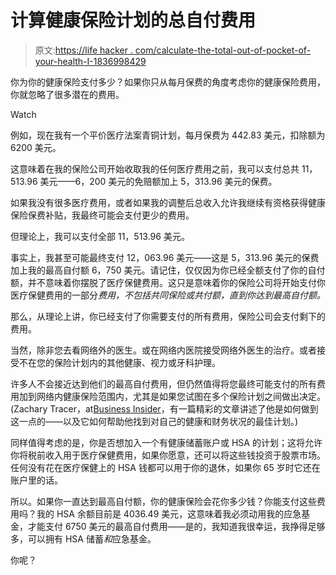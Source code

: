 # 计算健康保险计划的总自付费用

> 原文:[https://life hacker . com/calculate-the-total-out-of-pocket-of-your-health-I-1836998429](https://lifehacker.com/calculate-the-total-out-of-pocket-cost-of-your-health-i-1836998429)

你为你的健康保险支付多少？如果你只从每月保费的角度考虑你的健康保险费用，你就忽略了很多潜在的费用。

Watch

例如，现在我有一个平价医疗法案青铜计划，每月保费为 442.83 美元，扣除额为 6200 美元。

这意味着在我的保险公司开始收取我的任何医疗费用之前，我可以支付总共 11，513.96 美元——6，200 美元的免赔额加上 5，313.96 美元的保费。

如果我没有很多医疗费用，或者如果我的调整后总收入允许我继续有资格获得健康保险保费补贴，我最终可能会支付更少的费用。

但理论上，我可以支付全部 11，513.96 美元。

事实上，我甚至可能最终支付 12，063.96 美元——这是 5，313.96 美元的保费加上我的最高自付额 6，750 美元。请记住，仅仅因为你已经全额支付了你的自付额，并不意味着你摆脱了医疗保健费用。这只是意味着你的保险公司将开始支付你医疗保健费用的一部分*费用，不包括共同保险或共付额，直到你达到最高自付额。*

那么，从理论上讲，你已经支付了你需要支付的所有费用，保险公司会支付剩下的费用。

当然，除非您去看网络外的医生。或在网络内医院接受网络外医生的治疗。或者接受不在您的保险计划内的其他健康、视力或牙科护理。

许多人不会接近达到他们的最高自付费用，但仍然值得将您最终可能支付的所有费用加到网络内健康保险范围内，尤其是如果您试图在多个保险计划之间做出决定。(Zachary Tracer，at[Business Insider](https://www.businessinsider.com/how-to-pick-choose-health-insurance-plan-2018-10)，有一篇精彩的文章讲述了他是如何做到这一点的——以及它如何帮助他找到对自己的健康和财务状况的最佳计划。)

同样值得考虑的是，你是否想加入一个有健康储蓄账户或 HSA 的计划；这将允许你将税前收入用于医疗保健费用，如果你愿意，还可以将这些钱投资于股票市场。任何没有花在医疗保健上的 HSA 钱都可以用于你的退休，如果你 65 岁时它还在账户里的话。

所以。如果你一直达到最高自付额，你的健康保险会花你多少钱？你能支付这些费用吗？我的 HSA 余额目前是 4036.49 美元，这意味着我必须动用我的应急基金，才能支付 6750 美元的最高自付费用——是的，我知道我很幸运，我挣得足够多，可以拥有 HSA 储蓄*和*应急基金。

你呢？